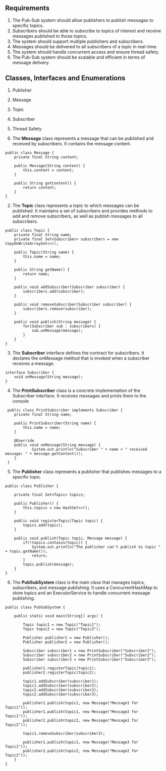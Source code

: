 
## Requirements

1. The Pub-Sub system should allow publishers to publish messages to specific topics.
2. Subscribers should be able to subscribe to topics of interest and receive messages published to those topics.
3. The system should support multiple publishers and subscribers.
4. Messages should be delivered to all subscribers of a topic in real-time.
5. The system should handle concurrent access and ensure thread safety.
6. The Pub-Sub system should be scalable and efficient in terms of message delivery.

## Classes, Interfaces and Enumerations

1. Publisher
2. Message
3. Topic
4. Subscriber
5. Thread Safety

1. The **Message** class represents a message that can be published and received by subscribers. It contains the message content.

```
public class Message {
	private final String content;

	public Message(String content) {
		this.content = content;
	}

	public String getContent() {
		return content;
	}
}
```


2. The **Topic** class represents a topic to which messages can be published. It maintains a set of subscribers and provides methods to add and remove subscribers, as well as publish messages to all subscribers.

```
public class Topic {
	private final String name;
	private final Set<Subscriber> subscribers = new CopyOnWriteArraySet<>();

	public Topic(String name) {
		this.name = name;
	}

	public String getName() {
		return name;
	}

	public void addSubscriber(Subscriber subscriber) {
		subscribers.add(subscriber);
	}

	public void removeSubscriber(Subscriber subscriber) {
		subscribers.remove(subscriber);
	}

	public void publish(String message) {
		for(Subscriber sub : subscribers) {
			sub.onMessage(message);
		}
	}
}
```


3. The **Subscriber** interface defines the contract for subscribers. It declares the onMessage method that is invoked when a subscriber receives a message.

```
interface Subscriber {
	void onMessage(String message);
}
```


4. The **PrintSubscriber** class is a concrete implementation of the Subscriber interface. It receives messages and prints them to the console

```
 public class PrintSubscriber implements Subscriber {
	private final String name;

	public PrintSubscriber(String name) {
		this.name = name;
	}

	@Override
	public void onMessage(String message) {
			System.out.println("Subscriber " + name + " received message: " + message.getContent());
	}
 }
```

5. The **Publisher** class represents a publisher that publishes messages to a specific topic.

```
public class Publisher {

	private final Set<Topic> topics;

	public Publisher() {
		this.topics = new HashSet<>();
	}

	public void registerTopic(Topic topic) {
		topics.add(topic);
	}

	public void publish(Topic topic, Message message) {
		if(!topics.contains(topic)) {
			System.out.println("The publisher can't publish to topic " + topic.getName());
			return;
		}
		topic.publish(message);
	}
}
```

6. The **PubSubSystem** class is the main class that manages topics, subscribers, and message publishing. It uses a ConcurrentHashMap to store topics and an ExecutorService to handle concurrent message publishing.

```
public class PubSubSystem {
	
	public static void main(String[] args) {

		Topic topic1 = new Topic("Topic1");
		Topic topic2 = new Topic("Topic2");

		Publisher publisher1 = new Publisher();
		Publisher publisher2 = new Publisher();

		Subscriber subscriber1 = new PrintSubscriber("Subscriber1");
		Subscriber subscriber2 = new PrintSubscriber("Subscriber2");
		Subscriber subscriber3 = new PrintSubscriber("Subscriber3");

		publisher1.registerTopic(topic1);
		publisher2.registerTopic(topic2);

		topic1.addSubscriber(subscriber1);
		topic1.addSubscriber(subscriber2);
		topic2.addSubscriber(subscriber2);
		topic2.addSubscriber(subscriber3);

		publisher1.publish(topic1, new Message("Message1 for Topic1"));
        publisher1.publish(topic1, new Message("Message2 for Topic1"));
        publisher2.publish(topic2, new Message("Message1 for Topic2"));

		topic1.removeSubscriber(subscriber2);

		publisher1.publish(topic1, new Message("Message3 for Topic1"));
        publisher2.publish(topic2, new Message("Message2 for Topic2"));
	}
}
```


